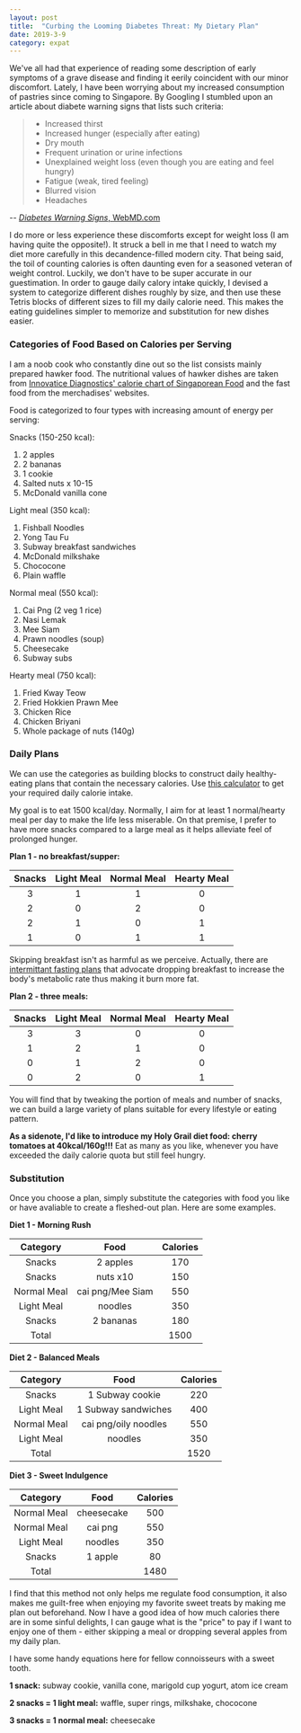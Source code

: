 ```yaml
---
layout: post
title:  "Curbing the Looming Diabetes Threat: My Dietary Plan"
date: 2019-3-9
category: expat
---
```


We've all had that experience of reading some description of early symptoms of a grave disease and finding it eerily coincident with our minor discomfort. Lately, I have been worrying about my increased consumption of pastries since coming to Singapore. By Googling I stumbled upon an article about diabete warning signs that lists such criteria:
> * Increased thirst
> * Increased hunger (especially after eating)
> * Dry mouth
> * Frequent urination or urine infections
> * Unexplained weight loss (even though you are eating and feel hungry)
> * Fatigue (weak, tired feeling)
> * Blurred vision
> * Headaches

-- [_Diabetes Warning Signs_, WebMD.com](https://www.webmd.com/diabetes/diabetes-warning-signs) 

I do more or less experience these discomforts except for weight loss (I am having quite the opposite!). It struck a bell in me that I need to watch my diet more carefully in this decandence-filled modern city. That being said, the toil of counting calories is often daunting even for a seasoned veteran of weight control. Luckily, we don't have to be super accurate in our guestimation. In order to gauge daily calory intake quickly, I devised a system to categorize different dishes roughly by size, and then use these Tetris blocks of different sizes to fill my daily calorie need. This makes the eating guidelines simpler to memorize and substitution for new dishes easier.

### Categories of Food Based on Calories per Serving
I am a noob cook who constantly dine out so the list consists mainly prepared hawker food. The nutritional values of hawker dishes are taken from [Innovatice Diagnostics' calorie chart of Singaporean Food](http://www.innovativelab.com.sg/wp-content/uploads/2016/03/IDPL-FOOD-CALORIE-CHART-1.pdf) and the fast food from the merchadises' websites.

Food is categorized to four types with increasing amount of energy per serving:

Snacks (150-250 kcal):
1. 2 apples
2. 2 bananas
3. 1 cookie
4. Salted nuts x 10-15
5. McDonald vanilla cone

Light meal (350 kcal):
1. Fishball Noodles
2. Yong Tau Fu
3. Subway breakfast sandwiches
3. McDonald milkshake
4. Chococone
4. Plain waffle

Normal meal (550 kcal):
1. Cai Png (2 veg 1 rice)
2. Nasi Lemak
3. Mee Siam
4. Prawn noodles (soup)
5. Cheesecake
6. Subway subs

Hearty meal (750 kcal):
1. Fried Kway Teow
2. Fried Hokkien Prawn Mee
3. Chicken Rice
4. Chicken Briyani
5. Whole package of nuts (140g)


### Daily Plans
We can use the categories as building blocks to construct daily healthy-eating plans that contain the necessary calories. Use [this calculator](https://www.calculator.net/calorie-calculator.html) to get your  required daily calorie intake.

My goal is to eat 1500 kcal/day. Normally, I aim for at least 1 normal/hearty meal per day to make the life less miserable. On that premise, I prefer to have more snacks compared to a large meal as it helps alleviate feel of prolonged hunger.

**Plan 1 - no breakfast/supper:**

|Snacks|Light Meal|Normal Meal|Hearty Meal
|:-:|:-:|:-:|:-:
|3|1|1|0
|2|0|2|0
|2|1|0|1
|1|0|1|1

Skipping breakfast isn't as harmful as we perceive. Actually, there are [intermittant fasting plans](https://www.healthline.com/nutrition/intermittent-fasting-guide#methods) that advocate dropping breakfast to increase the body's metabolic rate thus making it burn more fat.

**Plan 2 - three meals:**

|Snacks|Light Meal|Normal Meal|Hearty Meal
|:-:|:-:|:-:|:-:
|3|3|0|0
|1|2|1|0
|0|1|2|0
|0|2|0|1

You will find that by tweaking the portion of meals and number of snacks, we can build a large variety of plans suitable for every lifestyle or eating pattern. 

**As a sidenote, I'd like to introduce my Holy Grail diet food: cherry tomatoes at 40kcal/160g!!!** Eat as many as you like, whenever you have exceeded the daily calorie quota but still feel hungry.

### Substitution
Once you choose a plan, simply substitute the categories with food you like or have avaliable to create a fleshed-out plan. Here are some examples.

**Diet 1 - Morning Rush**

|Category|Food|Calories
|:-:|:-:|:-:
|Snacks|2 apples | 170
|Snacks|nuts x10 | 150
|Normal Meal|cai png/Mee Siam | 550
|Light Meal|noodles | 350
|Snacks|2 bananas | 180
|Total||1500

**Diet 2 - Balanced Meals**

|Category|Food|Calories
|:-:|:-:|:-:
|Snacks|1 Subway cookie | 220
|Light Meal|1 Subway sandwiches | 400
|Normal Meal|cai png/oily noodles | 550
|Light Meal|noodles | 350
|Total|| 1520


**Diet 3 - Sweet Indulgence**

|Category|Food|Calories
|:-:|:-:|:-:
|Normal Meal|cheesecake|500
|Normal Meal|cai png|550
|Light Meal|noodles|350
|Snacks| 1 apple|80
|Total||1480

I find that this method not only helps me regulate food consumption, it also makes me guilt-free when enjoying my favorite sweet treats by making me plan out beforehand. Now I have a good idea of how much calories there are in some sinful delights, I can gauge what is the "price" to pay if I want to enjoy one of them - either skipping a meal or dropping several apples from my daily plan.

I have some handy equations here for fellow connoisseurs with a sweet tooth.

**1 snack:** subway cookie, vanilla cone, marigold cup yogurt, atom ice cream

**2 snacks = 1 light meal:** waffle, super rings, milkshake, chococone

**3 snacks = 1 normal meal:** cheesecake